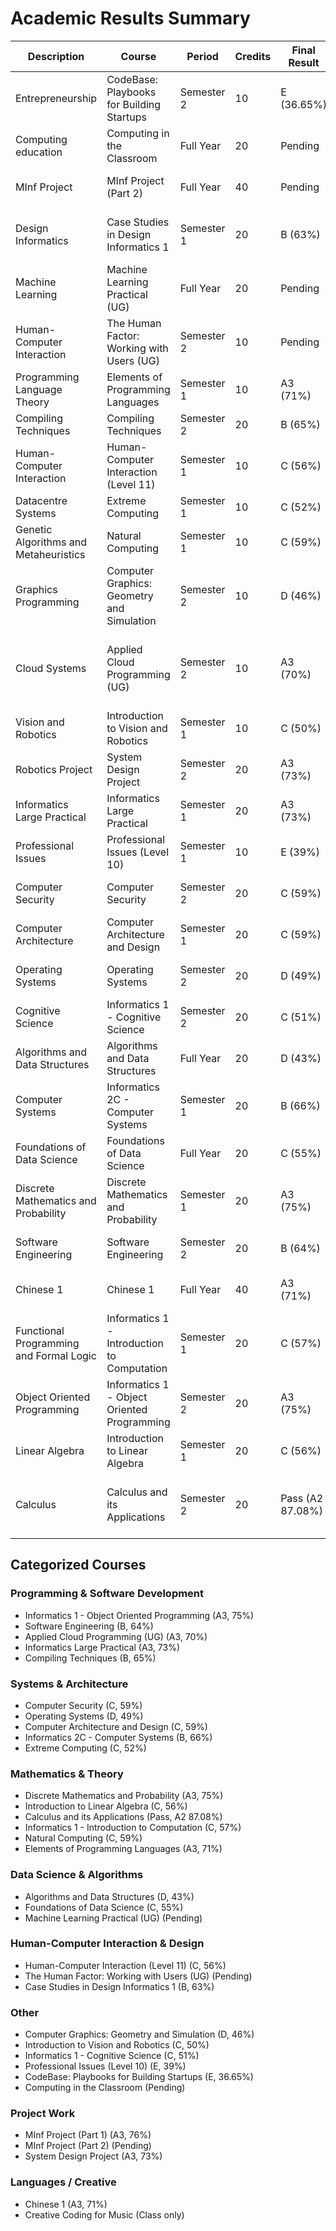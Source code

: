 # Academic Results Summary

| Description | Course | Period | Credits | Final Result | Notable Assessments |
|--------|--------|---------|--------------|---------------------|-------------|
| Entrepreneurship | CodeBase: Playbooks for Building Startups | Semester 2 | 10 | E (36.65%) | Individual Core Concept Assignment: 36.65% |
| Computing education | Computing in the Classroom | Full Year | 20 | Pending | Report 1: 70/100, Presentation & Report 2: Pending |
| MInf Project | MInf Project (Part 2) | Full Year | 40 | Pending | Draft Background & Final Report: Pending |
| Design Informatics | Case Studies in Design Informatics 1 | Semester 1 | 20 | B (63%) | Case Study Analysis: 59.71%, Portfolio/Research Report: 65.9% |
| Machine Learning | Machine Learning Practical (UG) | Full Year | 20 | Pending | CW1: 74/100, CW2: 57/100, CW4 (Group): 45.25/100 |
| Human-Computer Interaction | The Human Factor: Working with Users (UG) | Semester 2 | 10 | Pending | Report: 55/100, Presentation & Reflection: Pending |
| Programming Language Theory | Elements of Programming Languages | Semester 1 | 10 | A3 (71%) | Exam: 76%, Coursework: 56% |
| Compiling Techniques | Compiling Techniques | Semester 2 | 20 | B (65%) | CW1: 56%, CW2: 59%, CW3: 75% |
| Human-Computer Interaction | Human-Computer Interaction (Level 11) | Semester 1 | 10 | C (56%) | Report 2 (Group): 67.42%, CW3 (Group): 63%, Quiz 3: 68.66% |
| Datacentre Systems | Extreme Computing | Semester 1 | 10 | C (52%) | Exam: 52% |
| Genetic Algorithms and Metaheuristics | Natural Computing | Semester 1 | 10 | C (59%) | Exam: 61%, Coursework: 56.6% |
| Graphics Programming | Computer Graphics: Geometry and Simulation | Semester 2 | 10 | D (46%) | CW3: 100%, CW1 & CW2: Low scores |
| Cloud Systems | Applied Cloud Programming (UG) | Semester 2 | 10 | A3 (70%) | CW1 Programming: 95%, Essay: 48%, CW2 Programming: 73.91% |
| Vision and Robotics | Introduction to Vision and Robotics | Semester 1 | 10 | C (50%) | Coursework: 64% (B), Exam: 36% (E) |
| Robotics Project | System Design Project | Semester 2 | 20 | A3 (73%) | Group Work: 65.43/90 |
| Informatics Large Practical | Informatics Large Practical | Semester 1 | 20 | A3 (73%) | CW1: 24/25, CW2: 49.2/75 |
| Professional Issues | Professional Issues (Level 10) | Semester 1 | 10 | E (39%) | CW1: 0/100, CW2: 52.5/100 |
| Computer Security | Computer Security | Semester 2 | 20 | C (59%) | Coursework: 87.5% (A2), Exam: 50% (C) |
| Computer Architecture | Computer Architecture and Design | Semester 1 | 20 | C (59%) | Coursework: 80.5% (A2), Exam: 45% (D) |
| Operating Systems | Operating Systems | Semester 2 | 20 | D (49%) | Exam: 50.1% (C), Coursework: 48% (D) |
| Cognitive Science | Informatics 1 - Cognitive Science | Semester 2 | 20 | C (51%) | CW1: 80/100, CW2: 22/100 |
| Algorithms and Data Structures | Algorithms and Data Structures | Full Year | 20 | D (43%) | Coursework: 48.8% (D), Exam: 36.5% (E) |
| Computer Systems | Informatics 2C - Computer Systems | Semester 1 | 20 | B (66%) | Coursework: 73.33%, Quizzes: 55% |
| Foundations of Data Science | Foundations of Data Science | Full Year | 20 | C (55%) | Project: 57%, Essay: 63%, Tests: 60.25% |
| Discrete Mathematics and Probability | Discrete Mathematics and Probability | Semester 1 | 20 | A3 (75%) | Coursework: 71.67%, Quiz: 85% |
| Software Engineering | Software Engineering | Semester 2 | 20 | B (64%) | CW1: 63/100, CW2-SE+CW3: 51.08/80 |
| Chinese 1 | Chinese 1 | Full Year | 40 | A3 (71%) | Class Test: 82%, Written Exercises: 60.5% |
| Functional Programming and Formal Logic | Informatics 1 - Introduction to Computation | Semester 1 | 20 | C (57%) | FP Exam: 62% (B), CL Exam: 53.75% (C) |
| Object Oriented Programming | Informatics 1 - Object Oriented Programming | Semester 2 | 20 | A3 (75%) | Coursework: 75% |
| Linear Algebra | Introduction to Linear Algebra | Semester 1 | 20 | C (56%) | Exam: 58.75% (C), Coursework: 42.5% (D) |
| Calculus | Calculus and its Applications | Semester 2 | 20 | Pass (A2 87.08%) | Assessments: 96.67%, Skills Test: 65%, Reading Test: 90% |



## Categorized Courses

### Programming & Software Development
- Informatics 1 - Object Oriented Programming (A3, 75%)
- Software Engineering (B, 64%)
- Applied Cloud Programming (UG) (A3, 70%)
- Informatics Large Practical (A3, 73%)
- Compiling Techniques (B, 65%)

### Systems & Architecture
- Computer Security (C, 59%)
- Operating Systems (D, 49%)
- Computer Architecture and Design (C, 59%)
- Informatics 2C - Computer Systems (B, 66%)
- Extreme Computing (C, 52%)

### Mathematics & Theory
- Discrete Mathematics and Probability (A3, 75%)
- Introduction to Linear Algebra (C, 56%)
- Calculus and its Applications (Pass, A2 87.08%)
- Informatics 1 - Introduction to Computation (C, 57%)
- Natural Computing (C, 59%)
- Elements of Programming Languages (A3, 71%)

### Data Science & Algorithms
- Algorithms and Data Structures (D, 43%)
- Foundations of Data Science (C, 55%)
- Machine Learning Practical (UG) (Pending)

### Human-Computer Interaction & Design
- Human-Computer Interaction (Level 11) (C, 56%)
- The Human Factor: Working with Users (UG) (Pending)
- Case Studies in Design Informatics 1 (B, 63%)

### Other
- Computer Graphics: Geometry and Simulation (D, 46%)
- Introduction to Vision and Robotics (C, 50%)
- Informatics 1 - Cognitive Science (C, 51%)
- Professional Issues (Level 10) (E, 39%)
- CodeBase: Playbooks for Building Startups (E, 36.65%)
- Computing in the Classroom (Pending)

### Project Work
- MInf Project (Part 1) (A3, 76%)
- MInf Project (Part 2) (Pending)
- System Design Project (A3, 73%)

### Languages / Creative
- Chinese 1 (A3, 71%)
- Creative Coding for Music (Class only)




